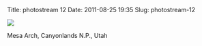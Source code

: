 Title: photostream 12
Date: 2011-08-25 19:35
Slug: photostream-12

[![](http://martinfowler.com/photos/12.jpg)](http://martinfowler.com/photos/12.html)

</p>

</p>

Mesa Arch, Canyonlands N.P., Utah

</p>

